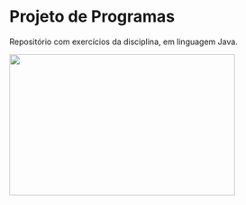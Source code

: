 # Projeto de Programas

Repositório com exercícios da disciplina, em linguagem Java.

<img src="https://media.giphy.com/media/YaZgr3Nj9DDI4/giphy.gif" width="400" height="250" />


